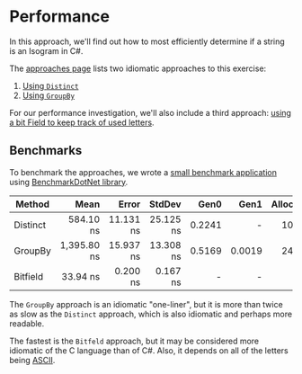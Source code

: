 
# Performance

In this approach, we'll find out how to most efficiently determine if a string is an Isogram in C#.

The [approaches page][approaches] lists two idiomatic approaches to this exercise:

1. [Using `Distinct`][approach-distinct]
2. [Using `GroupBy`][approach-groupby]

For our performance investigation, we'll also include a third approach: [using a bit Field to keep track of used letters][approach-bitfield].

## Benchmarks

To benchmark the approaches, we wrote a [small benchmark application][benchmark-application] using [BenchmarkDotNet library][benchmark-dotnet].

|   Method |        Mean |     Error |    StdDev |   Gen0 |   Gen1 | Allocated |
|--------- |------------:|----------:|----------:|-------:|-------:|----------:|
| Distinct |   584.10 ns | 11.131 ns | 25.125 ns | 0.2241 |      - |    1056 B |
|  GroupBy | 1,395.80 ns | 15.937 ns | 13.308 ns | 0.5169 | 0.0019 |    2432 B |
| Bitfield |    33.94 ns |  0.200 ns |  0.167 ns |      - |      - |         - |

The `GroupBy` approach is an idiomatic "one-liner", but it is more than twice as slow as the `Distinct` approach, which is also idiomatic and perhaps more readable.

The fastest is the `Bitfeld` approach, but it may be considered more idiomatic of the C language than of C#.
Also, it depends on all of the letters being [ASCII][ascii].

[approaches]: https://exercism.org/tracks/csharp/exercises/isogram/approaches
[approach-distinct]: https://exercism.org/tracks/csharp/exercises/isogram/approaches/distinct
[approach-groupby]: https://exercism.org/tracks/csharp/exercises/isogram/approaches/groupby
[approach-bitfield]: https://exercism.org/tracks/csharp/exercises/isogram/approaches/bitfield
[benchmark-dotnet]: https://benchmarkdotnet.org/index.html
[benchmark-application]: https://github.com/exercism/csharp/blob/main/exercises/practice/isogram/.articles/performance/code/Program.cs
[ascii]: https://www.asciitable.com/
